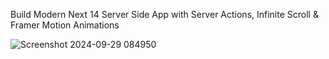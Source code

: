 Build Modern Next 14 Server Side App with Server Actions, Infinite Scroll & Framer Motion Animations

![Screenshot 2024-09-29 084950](https://github.com/user-attachments/assets/dea8cd81-c636-482e-b0e9-7afbca3dcc7e)

 
 
